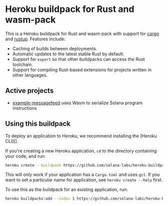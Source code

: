 # Heroku buildpack for Rust and wasm-pack

This is a Heroku buildpack for Rust and wasm-pack with support for [cargo][] and [rustup][].  Features include:

- Caching of builds between deployments.
- Automatic updates to the latest stable Rust by default.
- Support for `export` so that other buildpacks can access the Rust toolchain.
- Support for compiling Rust-based extensions for projects written in other languages.

[cargo]: http://crates.io/
[rustup]: https://www.rustup.rs/

## Active projects

- [example-messagefeed][] uses Wasm to serialize Solana program instructions

[example-messagefeed]: https://github.com/solana-labs/example-messagefeed

## Using this buildpack

To deploy an application to Heroku, we recommend installing the [Heroku CLI][].

If you're creating a new Heroku application, `cd` to the directory containing your code, and run:

```sh
heroku create --buildpack https://github.com/solana-labs/heroku-buildpack-rust-wasm-pack.git
```

This will only work if your application has a `Cargo.toml` and uses `git`. If you want to set a particular name for application, see `heroku create --help` first.

To use this as the buildpack for an existing application, run:

```sh
heroku buildpacks:add --index 1 https://github.com/solana-labs/heroku-buildpack-rust-wasm-pack.git
```

